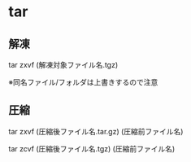 # tar

## 解凍
tar zxvf (解凍対象ファイル名.tgz)

※同名ファイル/フォルダは上書きするので注意

## 圧縮
tar zxvf (圧縮後ファイル名.tar.gz) (圧縮前ファイル名)

tar zcvf (圧縮後ファイル名.tgz) (圧縮前ファイル名)

